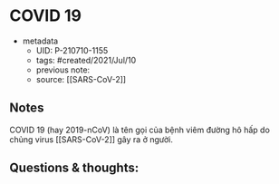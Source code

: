 # COVID 19

- metadata
	- UID: P-210710-1155
	- tags: #created/2021/Jul/10
	- previous note: 
	- source: [[SARS-CoV-2]]

## Notes
COVID 19 (hay 2019-nCoV) là tên gọi của bệnh viêm đường hô hấp do chủng virus [[SARS-CoV-2]] gây ra ở người.

## Questions & thoughts:

